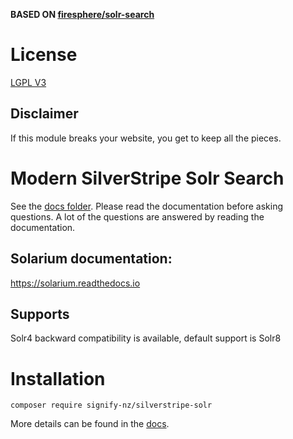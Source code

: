 **BASED ON [firesphere/solr-search](https://codeberg.org/Firesphere/silverstripe-solr)**

# License

[LGPL V3](LICENSE.md)

## Disclaimer

If this module breaks your website, you get to keep all the pieces.

# Modern SilverStripe Solr Search

See the [docs folder](docs/index.md). Please read the documentation before asking questions.
A lot of the questions are answered by reading the documentation.

## Solarium documentation:

https://solarium.readthedocs.io

## Supports

Solr4 backward compatibility is available, default support is
Solr8

# Installation

`composer require signify-nz/silverstripe-solr`

More details can be found in the [docs](docs/01-Installation.md).
